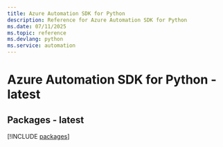 ```yaml
---
title: Azure Automation SDK for Python
description: Reference for Azure Automation SDK for Python
ms.date: 07/11/2025
ms.topic: reference
ms.devlang: python
ms.service: automation
---
```

# Azure Automation SDK for Python - latest
## Packages - latest
[!INCLUDE [packages](automation-index.md)]